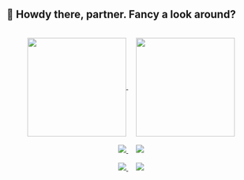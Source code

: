 <h2>🤠 Howdy there, partner. Fancy a look around?</h2>
<br/>
<div align="center">
  <a href="https://github.com/anuraghazra/github-readme-stats">
    <img height=200 align="center" src="https://github-readme-stats.vercel.app/api?username=zacharycoulter&theme=tokyonight" />
  </a>&nbsp;&nbsp;&nbsp;
  <a href="https://github.com/anuraghazra/convoychat">
    <img height=200 align="center" src="https://github-readme-stats.vercel.app/api/top-langs?username=zacharycoulter&layout=compact&langs_count=8&card_width=320&theme=tokyonight" />
  </a>
  <br/>
  <br/>
  <a href="https://github.com/zacharycoulter/dotfiles">
    <img src="https://github-readme-stats.vercel.app/api/pin/?username=zacharycoulter&repo=dotfiles&theme=tokyonight" />
  </a>&nbsp;&nbsp;&nbsp;
  <a href="https://github.com/zacharycoulter/bun-postcss">
    <img src="https://github-readme-stats.vercel.app/api/pin/?username=zacharycoulter&repo=bun-postcss&theme=tokyonight" />
  </a><br/><br/>
  <a href="https://github.com/zacharycoulter/sanity-plugin-asset-source-getty">
    <img src="https://github-readme-stats.vercel.app/api/pin/?username=zacharycoulter&repo=sanity-plugin-asset-source-getty&theme=tokyonight" />
  </a>&nbsp;&nbsp;&nbsp;
  <a href="https://github.com/zacharycoulter/strapi-provider-upload-b2">
    <img src="https://github-readme-stats.vercel.app/api/pin/?username=zacharycoulter&repo=strapi-provider-upload-b2&theme=tokyonight" />
  </a>
</div>
<br/>
